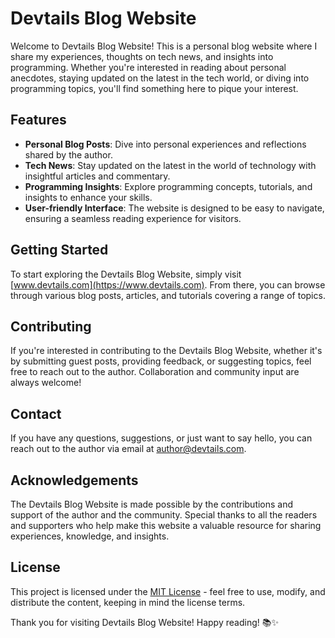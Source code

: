 # Devtails Blog Website

Welcome to Devtails Blog Website! This is a personal blog website where I share my experiences, thoughts on tech news, and insights into programming. Whether you're interested in reading about personal anecdotes, staying updated on the latest in the tech world, or diving into programming topics, you'll find something here to pique your interest.

## Features

- **Personal Blog Posts**: Dive into personal experiences and reflections shared by the author.
- **Tech News**: Stay updated on the latest in the world of technology with insightful articles and commentary.
- **Programming Insights**: Explore programming concepts, tutorials, and insights to enhance your skills.
- **User-friendly Interface**: The website is designed to be easy to navigate, ensuring a seamless reading experience for visitors.

## Getting Started

To start exploring the Devtails Blog Website, simply visit [www.devtails.com](https://www.devtails.com). From there, you can browse through various blog posts, articles, and tutorials covering a range of topics.

## Contributing

If you're interested in contributing to the Devtails Blog Website, whether it's by submitting guest posts, providing feedback, or suggesting topics, feel free to reach out to the author. Collaboration and community input are always welcome!

## Contact

If you have any questions, suggestions, or just want to say hello, you can reach out to the author via email at [author@devtails.com](mailto:anukul_chandra@outlook.com).

## Acknowledgements

The Devtails Blog Website is made possible by the contributions and support of the author and the community. Special thanks to all the readers and supporters who help make this website a valuable resource for sharing experiences, knowledge, and insights.

## License

This project is licensed under the [MIT License](LICENSE) - feel free to use, modify, and distribute the content, keeping in mind the license terms.

Thank you for visiting Devtails Blog Website! Happy reading! 📚✨
